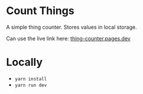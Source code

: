 # Count Things

A simple thing counter.
Stores values in local storage.

Can use the live link here: [thing-counter.pages.dev](thing-counter.pages.dev)


# Locally
- `yarn install`
- `yarn run dev`